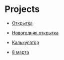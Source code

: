 # Projects
- [Открытка](https://sprout2013.github.io/Projects/%D1%81%D0%B0%D0%B9%D1%82%20%D0%B2%D0%B8%D0%B7%D0%B8%D1%82%D0%BA%D0%B0/)
- [Новогодняя открытка](https://sprout2013.github.io/Projects/%D0%BD%D0%BE%D0%B2%D0%BE%D0%B3%D0%BE%D0%B4%D0%BD%D1%8F%D1%8F%20%D0%BE%D1%82%D0%BA%D1%80%D1%8B%D1%82%D0%BA%D0%B0/)
- [Калькулятор](https://sprout2013.github.io/Projects/%D0%BA%D0%B0%D0%BB%D1%8C%D0%BA%D1%83%D0%BB%D1%8F%D1%82%D0%BE%D1%80/)

- [8 марта](https://sprout2013.github.io/Projects/8%20%D0%BC%D0%B0%D1%80%D1%82%D0%B0/)
